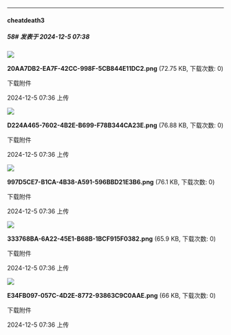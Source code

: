 ﻿
*****

####  cheatdeath3  
##### 58#       发表于 2024-12-5 07:38

<img src="https://img.saraba1st.com/forum/202412/05/073650kd52yy2o2z25jf4d.png" referrerpolicy="no-referrer">

<strong>20AA7DB2-EA7F-42CC-998F-5CB844E11DC2.png</strong> (72.75 KB, 下载次数: 0)

下载附件

2024-12-5 07:36 上传

<img src="https://img.saraba1st.com/forum/202412/05/073650g6777hh740ge55ce.png" referrerpolicy="no-referrer">

<strong>D224A465-7602-4B2E-B699-F78B344CA23E.png</strong> (76.88 KB, 下载次数: 0)

下载附件

2024-12-5 07:36 上传

<img src="https://img.saraba1st.com/forum/202412/05/073649ugmkkwikjkwqttbq.png" referrerpolicy="no-referrer">

<strong>997D5CE7-B1CA-4B38-A591-596BBD21E3B6.png</strong> (76.1 KB, 下载次数: 0)

下载附件

2024-12-5 07:36 上传

<img src="https://img.saraba1st.com/forum/202412/05/073649lmeqddhmubmaq2zb.png" referrerpolicy="no-referrer">

<strong>333768BA-6A22-45E1-B68B-1BCF915F0382.png</strong> (65.9 KB, 下载次数: 0)

下载附件

2024-12-5 07:36 上传

<img src="https://img.saraba1st.com/forum/202412/05/073649md1cku697112wlyx.png" referrerpolicy="no-referrer">

<strong>E34FB097-057C-4D2E-8772-93863C9C0AAE.png</strong> (66 KB, 下载次数: 0)

下载附件

2024-12-5 07:36 上传

